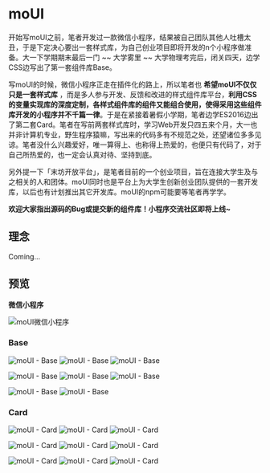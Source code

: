 # moUI


开始写moUI之前，笔者开发过一款微信小程序，结果被自己团队其他人吐槽太丑，于是下定决心要出一套样式库，为自己创业项目即将开发的n个小程序做准备。大一下学期期末最后一门 ~~ 大学雾里 ~~ 大学物理考完后，闭关四天，边学CSS边写出了第一套组件库Base。

写moUI的时候，微信小程序正走在插件化的路上，所以笔者也 __希望moUI不仅仅只是一套样式库__ ，而是多人参与开发、反馈和改进的样式组件库平台，__利用CSS的变量实现库的深度定制，各样式组件库的组件又能组合使用，使得采用这些组件库开发的小程序并不千篇一律__。于是在紧接着暑假小学期，笔者边学ES2016边出了第二套Card。笔者在写前两套样式库时，学习Web开发只四五来个月，大一也并非计算机专业，野生程序猿嘛，写出来的代码多有不规范之处，还望诸位多多见谅。笔者没什么兴趣爱好，唯一算得上、也称得上热爱的，也便只有代码了，对于自己所热爱的，也一定会认真对待、坚持到底。

另外提一下「末坊开放平台」，是笔者目前的一个创业项目，旨在连接大学生及与之相关的人和团体。moUI同时也是平台上为大学生创新创业团队提供的一套开发库，以后也有计划推出其它开发库。moUI的npm可能要等笔者再学学。

__欢迎大家指出源码的Bug或提交新的组件库！小程序交流社区即将上线~__



## 理念

Coming...

## 预览

__微信小程序__

![moUI微信小程序](https://raw.githubusercontent.com/mofong/moUI/master/Preview/wxacode.jpg)

### Base

![moUI - Base](https://raw.githubusercontent.com/mofong/moUI/master/Preview/Base/List.jpg)
![moUI - Base](https://raw.githubusercontent.com/mofong/moUI/master/Preview/Base/Switch.jpg)
![moUI - Base](https://raw.githubusercontent.com/mofong/moUI/master/Preview/Base/Loading.jpg)

![moUI - Base](https://raw.githubusercontent.com/mofong/moUI/master/Preview/Base/Progress.jpg)
![moUI - Base](https://raw.githubusercontent.com/mofong/moUI/master/Preview/Base/Toptips.jpg)
![moUI - Base](https://raw.githubusercontent.com/mofong/moUI/master/Preview/Base/Input.gif)

![moUI - Base](https://raw.githubusercontent.com/mofong/moUI/master/Preview/Base/Batch.gif)
![moUI - Base](https://raw.githubusercontent.com/mofong/moUI/master/Preview/Base/Preview.jpg)

### Card

![moUI - Card](https://raw.githubusercontent.com/mofong/moUI/master/Preview/Card/index.jpg)
![moUI - Card](https://raw.githubusercontent.com/mofong/moUI/master/Preview/Card/List.jpg)
![moUI - Card](https://raw.githubusercontent.com/mofong/moUI/master/Preview/Card/Dropdown_0.jpg)

![moUI - Card](https://raw.githubusercontent.com/mofong/moUI/master/Preview/Card/Dropdown_1.jpg)
![moUI - Card](https://raw.githubusercontent.com/mofong/moUI/master/Preview/Card/Panel_0.jpg)
![moUI - Card](https://raw.githubusercontent.com/mofong/moUI/master/Preview/Card/Panel_1.jpg)

![moUI - Card](https://raw.githubusercontent.com/mofong/moUI/master/Preview/Card/Modal.jpg)
![moUI - Card](https://raw.githubusercontent.com/mofong/moUI/master/Preview/Card/Collapse.gif)
![moUI - Card](https://raw.githubusercontent.com/mofong/moUI/master/Preview/Card/Preview.jpg)
